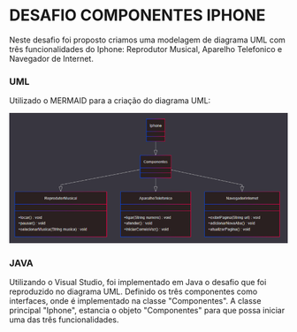 # DESAFIO COMPONENTES IPHONE

Neste desafio foi proposto criamos uma modelagem de diagrama UML com três funcionalidades do Iphone: Reprodutor Musical, Aparelho Telefonico e Navegador de Internet.

### UML
Utilizado o MERMAID para a criação do diagrama UML:

<img src="/Iphone _ Mermaid.png">

### JAVA
Utilizando o Visual Studio, foi implementado em Java o desafio que foi reproduzido no diagrama UML. Definido os três componentes como interfaces, onde é implementado na classe "Componentes".
A classe principal "Iphone", estancia o objeto "Componentes" para que possa iniciar uma das três funcionalidades.
